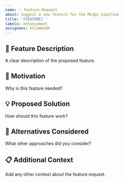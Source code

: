 ```yaml
---
name: ✨ Feature Request
about: Suggest a new feature for the MLOps pipeline
title: '[FEATURE] '
labels: enhancement
assignees: btlambodh
---
```


## 🎯 Feature Description
A clear description of the proposed feature.

## 💪 Motivation
Why is this feature needed?

## 💡 Proposed Solution
How should this feature work?

## 🔄 Alternatives Considered
What other approaches did you consider?

## 📋 Additional Context
Add any other context about the feature request.
